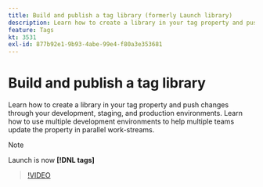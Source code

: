 ```yaml
---
title: Build and publish a tag library (formerly Launch library)
description: Learn how to create a library in your tag property and push changes through your development, staging, and production environments.
feature: Tags
kt: 3531
exl-id: 877b92e1-9b93-4abe-99e4-f80a3e353681
---
```

# Build and publish a tag library

Learn how to create a library in your tag property and push changes through your development, staging, and production environments. Learn how to use multiple development environments to help multiple teams update the property in parallel work-streams.

>[!NOTE]
>
> Launch is now **[!DNL tags]**

>[!VIDEO](https://video.tv.adobe.com/v/28731/?quality=12&learn=on)

